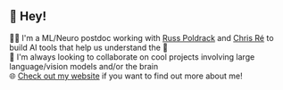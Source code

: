 ## :wave: Hey!

:technologist: I'm a ML/Neuro postdoc working with [Russ Poldrack](https://med.stanford.edu/profiles/russell-poldrack) and [Chris Ré](https://cs.stanford.edu/~chrismre/) to build AI tools that help us understand the :brain:\
🤝 I'm always looking to collaborate on cool projects involving large language/vision models and/or the brain\
:globe_with_meridians: [Check out my website](https://athms.me/) if you want to find out more about me!
